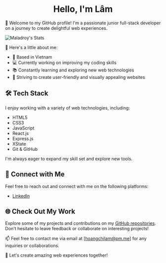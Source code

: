 <div align="center">
  <h1>Hello, I'm Lâm</h1>
</div>

👋 Welcome to my GitHub profile! I'm a passionate junior full-stack developer on a journey to create delightful web experiences. 

![Maladroy's Stats](https://github-readme-stats.vercel.app/api?username=maladroy&hide=contribs,prs&show_icons=true&theme=tokyonight)

🌟 Here's a little about me:

- 🌆 Based in Vietnam
- 💻 Currently working on improving my coding skills
- 📚 Constantly learning and exploring new web technologies
- 🚀 Striving to create user-friendly and visually appealing websites

## 🛠️ Tech Stack

I enjoy working with a variety of web technologies, including:

- HTML5
- CSS3
- JavaScript
- React.js
- Express.js
- XState
- Git & GitHub

I'm always eager to expand my skill set and explore new tools.

## 🔗 Connect with Me

Feel free to reach out and connect with me on the following platforms:

- [LinkedIn](https://www.linkedin.com/in/hoang-lam-2a520825a)

## 🌐 Check Out My Work

Explore some of my projects and contributions on my [GitHub repositories](https://github.com/Maladroy). Don't hesitate to leave feedback or collaborate on interesting projects!

📫 Feel free to contact me via email at [hoangchilam@pm.me] for any inquiries or collaborations.

🚀 Let's create amazing web experiences together!


<!--
**Maladroy/Maladroy** is a ✨ _special_ ✨ repository because its `README.md` (this file) appears on your GitHub profile.

Here are some ideas to get you started:

- 🔭 I’m currently working on ...
- 🌱 I’m currently learning ...
- 👯 I’m looking to collaborate on ...
- 🤔 I’m looking for help with ...
- 💬 Ask me about ...
- 📫 How to reach me: ...
- 😄 Pronouns: ...
- ⚡ Fun fact: ...
-->
